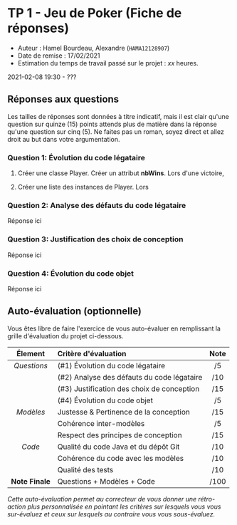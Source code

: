 # TP 1 - Jeu de Poker (Fiche de réponses)

  - Auteur : Hamel Bourdeau, Alexandre (`HAMA12128907`)
  - Date de remise : 17/02/2021
  - Estimation du temps de travail passé sur le projet : _xx_ heures.

2021-02-08
19:30 - ???

## Réponses aux questions  
 
Les tailles de réponses sont données à titre indicatif, mais il est clair qu'une question sur quinze (15) points attends plus de matière dans la réponse qu'une question sur cinq (5). Ne faites pas un roman, soyez direct et allez droit au but dans votre argumentation.
 
### Question 1: Évolution du code légataire

1. Créer une classe Player. Créer un attribut **nbWins**. Lors d'une victoire, 

2. Créer une liste des instances de Player. Lors 

### Question 2: Analyse des défauts du code légataire

Réponse ici

### Question 3: Justification des choix de conception

Réponse ici

### Question 4: Évolution du code objet

Réponse ici

## Auto-évaluation (optionnelle)

Vous êtes libre de faire l'exercice de vous auto-évaluer en remplissant la grille d'évaluation du projet ci-dessous.

| Élement         | Critère d'évaluation                       | Note  |
| :---:           | :---                                       | :---: |
|  _Questions_    | (#1) Évolution du code légataire           | /5    |
|                 | (#2) Analyse des défauts du code légataire | /10   |
|                 | (#3) Justification des choix de conception | /15   |
|                 | (#4) Évolution du code objet               | /5    |
|  _Modèles_      | Justesse & Pertinence de la conception     | /15   |
|                 | Cohérence inter-modèles                    | /5    |
|                 | Respect des principes de conception        | /15   |
|  _Code_         | Qualité du code Java et du dépôt Git       | /10   |
|                 | Cohérence du code avec les modèles         | /10   | 
|                 | Qualité des tests                          | /10   | 
| **Note Finale** | Questions + Modèles + Code                 | /100  | 

_Cette auto-évaluation permet au correcteur de vous donner une rétro-action plus personnalisée en pointant les critères sur lesquels vous vous sur-évaluez et ceux sur lesquels au contraire vous vous sous-évaluez._
